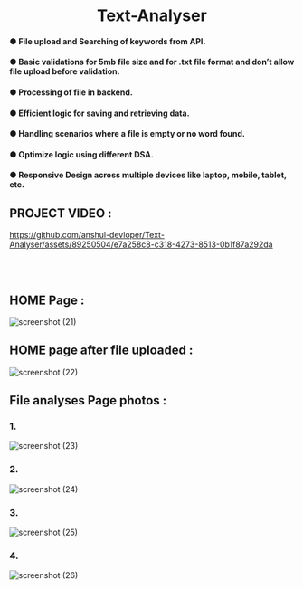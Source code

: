 <h1 align="center" >
  Text-Analyser
</h1>

#### ● File upload and Searching of keywords from API.
#### ● Basic validations for 5mb file size and for .txt file format and don’t allow file upload before validation.
#### ● Processing of file in backend.
#### ● Efficient logic for saving and retrieving data.
#### ● Handling scenarios where a file is empty or no word found.
#### ● Optimize logic using different DSA.
#### ● Responsive Design across multiple devices like laptop, mobile, tablet, etc.

## PROJECT VIDEO :

https://github.com/anshul-devloper/Text-Analyser/assets/89250504/e7a258c8-c318-4273-8513-0b1f87a292da

<br><br>

## HOME Page : 

![screenshot (21)](https://github.com/anshul-devloper/Text-Analyser/assets/89250504/74481f99-1a4b-42eb-9263-36eac24a9325)

## HOME page after file uploaded :

![screenshot (22)](https://github.com/anshul-devloper/Text-Analyser/assets/89250504/f52d33dc-4e9f-4c7b-8fc4-201b43ebdda4)

## File analyses Page photos :
### 1.
![screenshot (23)](https://github.com/anshul-devloper/Text-Analyser/assets/89250504/fa361409-759f-4bb2-bdd0-76984b2bd8a1)
### 2.
![screenshot (24)](https://github.com/anshul-devloper/Text-Analyser/assets/89250504/55560e93-db32-4b75-bbb2-9af05949104c)
### 3.
![screenshot (25)](https://github.com/anshul-devloper/Text-Analyser/assets/89250504/bef7566c-c195-4a4c-acee-2d0f5f26bdf2)
### 4.
![screenshot (26)](https://github.com/anshul-devloper/Text-Analyser/assets/89250504/f221f0c6-fa93-4d3a-b075-9e42f56d1712)
